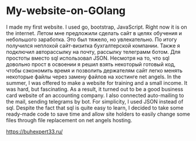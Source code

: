 # My-website-on-GOlang
I made my first website. I used go, bootstrap, JavaScript. Right now it is on the internet.
Летом мне предложили сделать сайт в целях обучения и небольшого заработка. Это был тяжело, но увлекательно.  По итогу получился неплохой сайт-визитка бухгалтерской компании. Также я подключил авторассылку на почту, рассылку телеграмм ботом.
Для простоты вместо sql использовал JSON. Несмотря на то, что sql довольно прост в освоении я решил взять некоторый готовый код, чтобы сэкономить время и позволить держателям сайт легко менять некоторые файлы через замену файлов на хостинге net angels.
In the summer, I was offered to make a website for training and a small income. It was hard, but fascinating. As a result, it turned out to be a good business card website of an accounting company. I also connected auto-mailing to the mail, sending telegrams by bot.
For simplicity, I used JSON instead of sql. Despite the fact that sql is quite easy to learn, I decided to take some ready-made code to save time and allow site holders to easily change some files through file replacement on net angels hosting.

https://buhexpert33.ru/
